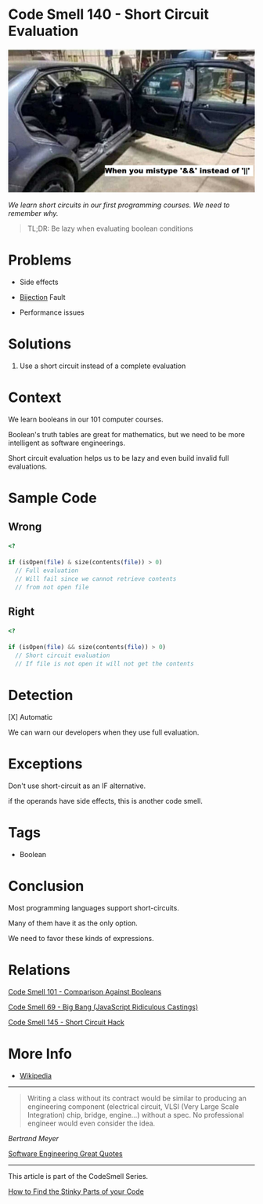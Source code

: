 # Code Smell 140 - Short Circuit Evaluation

![Code Smell 140 - Short Circuit Evaluation](Code%20Smell%20140%20-%20Short%20Circuit%20Evaluation.jpg)

*We learn short circuits in our first programming courses. We need to remember why.*

> TL;DR: Be lazy when evaluating boolean conditions

# Problems

- Side effects

- [Bijection](https://github.com/mcsee/Software-Design-Articles/tree/main/Articles/Theory/The%20One%20and%20Only%20Software%20Design%20Principle/readme.md) Fault

- Performance issues

# Solutions

1. Use a short circuit instead of a complete evaluation

# Context

We learn booleans in our 101 computer courses.

Boolean's truth tables are great for mathematics, but we need to be more intelligent as software engineerings.

Short circuit evaluation helps us to be lazy and even build invalid full evaluations.  

# Sample Code

## Wrong

[Gist Url]: # (https://gist.github.com/mcsee/57e3cb3fc3c5e8c90a544834022f3ab8)
```php
<?

if (isOpen(file) & size(contents(file)) > 0)
  // Full evaluation 
  // Will fail since we cannot retrieve contents 
  // from not open file
```

## Right

[Gist Url]: # (https://gist.github.com/mcsee/c548b8d38d7ddfd3dc98aa799ef975c1)
```php
<?

if (isOpen(file) && size(contents(file)) > 0)
  // Short circuit evaluation 
  // If file is not open it will not get the contents  
```

# Detection

[X] Automatic 

We can warn our developers when they use full evaluation.

# Exceptions

Don't use short-circuit as an IF alternative. 

if the operands have side effects, this is another code smell. 

# Tags

- Boolean

# Conclusion

Most programming languages support short-circuits. 

Many of them have it as the only option.

We need to favor these kinds of expressions.

# Relations

[Code Smell 101 - Comparison Against Booleans](https://github.com/mcsee/Software-Design-Articles/tree/main/Articles/Code%20Smells/Code%20Smell%20101%20-%20Comparison%20Against%20Booleans/readme.md)

[Code Smell 69 - Big Bang (JavaScript Ridiculous Castings)](https://github.com/mcsee/Software-Design-Articles/tree/main/Articles/Code%20Smells/Code%20Smell%2069%20-%20Big%20Bang%20(JavaScript%20Ridiculous%20Castings)/readme.md)

[Code Smell 145 - Short Circuit Hack](https://github.com/mcsee/Software-Design-Articles/tree/main/Articles/Code%20Smells/Code%20Smell%20145%20-%20Short%20Circuit%20Hack/readme.md)

# More Info

- [Wikipedia](https://en.wikipedia.org/wiki/Short-circuit_evaluation)

* * *

> Writing a class without its contract would be similar to producing an engineering component (electrical circuit, VLSI (Very Large Scale Integration) chip, bridge, engine...) without a spec. No professional engineer would even consider the idea.

_Bertrand Meyer_
 
[Software Engineering Great Quotes](https://github.com/mcsee/Software-Design-Articles/tree/main/Articles/Quotes/Software%20Engineering%20Great%20Quotes/readme.md)

* * *

This article is part of the CodeSmell Series.

[How to Find the Stinky Parts of your Code](https://github.com/mcsee/Software-Design-Articles/tree/main/Articles/Code%20Smells/How%20to%20Find%20the%20Stinky%20parts%20of%20your%20Code/readme.md)